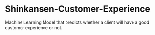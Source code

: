 # Shinkansen-Customer-Experience
Machine Learning Model that predicts whether a client will have a good customer experience or not.
